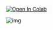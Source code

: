 [![Open In Colab](https://colab.research.google.com/assets/colab-badge.svg)](https://colab.research.google.com/github/yandexdataschool/nlp_course/blob/2020/week05_transfer/seminar.ipynb)

![img](https://lena-voita.github.io/resources/lectures/main/preview/typing.gif)
